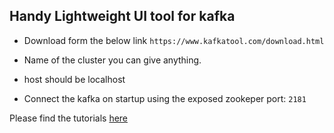 ## Handy Lightweight UI tool for kafka

- Download form the below link
    `https://www.kafkatool.com/download.html`

- Name of the cluster you can give anything.
- host should be localhost
- Connect the kafka on startup using the exposed zookeper port: `2181`

Please find the tutorials [here]()